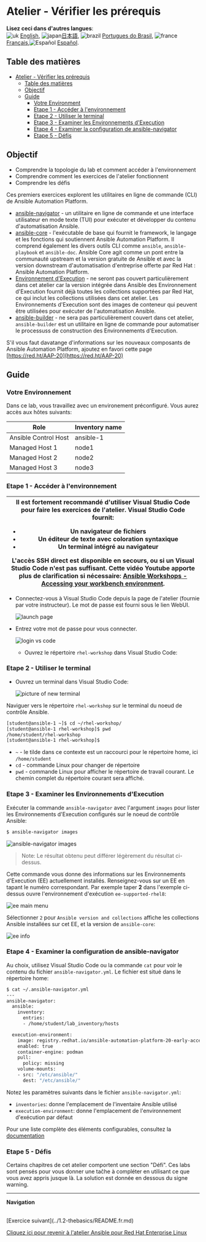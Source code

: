 # Atelier - Vérifier les prérequis

**Lisez ceci dans d'autres langues**:
<br>![uk](../../../images/uk.png) [English](README.md),  ![japan](../../../images/japan.png)[日本語](README.ja.md), ![brazil](../../../images/brazil.png) [Portugues do Brasil](README.pt-br.md), ![france](../../../images/fr.png) [Français](README.fr.md),![Español](../../../images/col.png) [Español](README.es.md).

## Table des matières

- [Atelier - Vérifier les prérequis](#atelier---vérifier-les-prérequis)
  - [Table des matières](#table-des-matières)
  - [Objectif](#objectif)
  - [Guide](#guide)
    - [Votre Environment](#votre-environnement)
    - [Etape 1 - Accéder à l'environnement](#etape-1---accéder-à-l'environnement)
    - [Etape 2 - Utiliser le terminal](#etape-2---utiliser-le-terminal)
    - [Etape 3 - Examiner les Environnements d'Execution](#etape-3---examiner-les-environnements-d'execution)
    - [Etape 4 - Examiner la configuration de ansible-navigator](#etape-4---examiner-la-configuration-de-ansible-navigator)
    - [Etape 5 - Défis](#etape-5---défis)

## Objectif

* Comprendre la topologie du lab et comment accéder à l'environnement
* Comprendre comment les exercices de l'atelier fonctionnent
* Comprendre les défis

Ces premiers exercices explorent les utilitaires en ligne de commande (CLI) de Ansible Automation Platform. 

- [ansible-navigator](https://github.com/ansible/ansible-navigator) - un utilitaire en ligne de commande et une interface utilisateur en mode texte (TUI) pour exécuter et développer du contenu d'automatisation Ansible.
- [ansible-core](https://docs.ansible.com/core.html) - l'exécutable de base qui fournit le framework, le langage et les fonctions qui soutiennent Ansible Automation Platform. Il comprend également les divers outils CLI comme `ansible`, `ansible-playbook` et `ansible-doc`. Ansible Core agit comme un pont entre la communauté upstream et la version gratuite de Ansible et avec la version downstream d'automatisation d'entreprise offerte par Red Hat : Ansible Automation Platform.
- [Environnement d'Execution](https://docs.ansible.com/automation-controller/latest/html/userguide/execution_environments.html) - ne seront pas couvert particulièrement dans cet atelier car la version intégrée dans Ansible des Environnement d'Execution fournit déjà toutes les collections supportées par Red Hat, ce qui inclut les collections utilisées dans cet atelier. Les Environnements d'Execution sont des images de conteneur qui peuvent être utilisées pour exécuter de l'automatisation Ansible.
- [ansible-builder](https://github.com/ansible/ansible-builder) - ne sera pas particulièrement couvert dans cet atelier, `ansible-builder` est un utilitaire en ligne de commande pour automatiser le processuss de construction des Environnements d'Execution.

S'il vous faut davatange d'informations sur les nouveaux composants de Ansible Automation Platform, ajoutez en favori cette page [https://red.ht/AAP-20](https://red.ht/AAP-20)

## Guide

### Votre Environnement

Dans ce lab, vous travaillez avec un environement préconfiguré. Vous aurez accès aux hôtes suivants:

| Role                 | Inventory name |
| ---------------------| ---------------|
| Ansible Control Host | ansible-1      |
| Managed Host 1       | node1          |
| Managed Host 2       | node2          |
| Managed Host 3       | node3          |

### Etape 1 - Accéder à l'environnement

<table>
<thead>
  <tr>
    <th>Il est fortement recommandé d'utiliser Visual Studio Code pour faire les exercices de l'atelier. Visual Studio Code fournit:
    <ul>
    <li>Un navigateur de fichiers</li>
    <li>Un éditeur de texte avec coloration syntaxique</li>
    <li>Un terminal intégré au navigateur</li>
    </ul>
    L'accès SSH direct est disponible en secours, ou si un Visual Studio Code n'est pas suffisant. Cette vidéo Youtube apporte plus de clarification si nécessaire: <a href="https://youtu.be/Y_Gx4ZBfcuk">Ansible Workshops - Accessing your workbench environment</a>.
</th>
</tr>
</thead>
</table>

- Connectez-vous à Visual Studio Code depuis la page de l'atelier (fournie par votre instructeur). Le mot de passe est fourni sous le lien WebUI.

  ![launch page](images/launch_page.png)

- Entrez votre mot de passe pour vous connecter.

  ![login vs code](images/vscode_login.png)

  - Ouvrez le répertoire `rhel-workshop` dans Visual Studio Code:

### Etape 2 - Utiliser le terminal

- Ouvrez un terminal dans Visual Studio Code:

  ![picture of new terminal](images/vscode-new-terminal.png)

Naviguer vers le répertoire `rhel-workshop` sur le terminal du noeud de contrôle Ansible.

```bash
[student@ansible-1 ~]$ cd ~/rhel-workshop/
[student@ansible-1 rhel-workshop]$ pwd
/home/student/rhel-workshop
[student@ansible-1 rhel-workshop]$
```

* `~` - le tilde dans ce contexte est un raccourci pour le répertoire home, ici `/home/student`
* `cd` - commande Linux pour changer de répertoire
* `pwd` - commande Linux pour afficher le répertoire de travail courant. Le chemin complet du répertoire courant sera affiché.

### Etape 3 - Examiner les Environnements d'Execution

Exécuter la commande `ansible-navigator` avec l'argument `images` pour lister les Environnements d'Execution configurés sur le noeud de contrôle Ansible:

```bash
$ ansible-navigator images
```

![ansible-navigator images](images/navigator-images.png)


> Note: Le résultat obtenu peut différer légèrement du résultat ci-dessus.

Cette commande vous donne des informations sur les Environnements d'Execution (EE) actuellement installés. Renseignez-vous sur un EE en tapant le numéro correspondant. Par exemple taper **2** dans l'exemple ci-dessus ouvre l'environnement d'exécution `ee-supported-rhel8`:

![ee main menu](images/navigator-ee-menu.png)

Sélectionner `2` pour `Ansible version and collections` affiche les collections Ansible installées sur cet EE, et la version de `ansible-core`:

![ee info](images/navigator-ee-collections.png)

### Etape 4 - Examiner la configuration de ansible-navigator

Au choix, utilisez Visual Studio Code ou la commande `cat` pour voir le contenu du fichier `ansible-navigator.yml`. Le fichier est situé dans le répertoire home:

```bash
$ cat ~/.ansible-navigator.yml
---
ansible-navigator:
  ansible:
    inventory:
      entries:
      - /home/student/lab_inventory/hosts

  execution-environment:
    image: registry.redhat.io/ansible-automation-platform-20-early-access/ee-supported-rhel8:2.0.0
    enabled: true
    container-engine: podman
    pull:
      policy: missing
    volume-mounts:
    - src: "/etc/ansible/"
      dest: "/etc/ansible/"
```

Notez les paramètres suivants dans le fichier `ansible-navigator.yml`:

* `inventories`: donne l'emplacement de l'inventaire Ansible utilisé
* `execution-environment`: donne l'emplacement de l'environnement d'exécution par défaut

Pour une liste complète des éléments configurables, consultez la [documentation](https://ansible.readthedocs.io/projects/navigator/settings/)

### Etape 5 - Défis

Certains chapitres de cet atelier comportent une section "Défi". Ces labs sont pensés pour vous donner une taĉhe à compléter en utilisant ce que vous avez appris jusque là. La solution est donnée en dessous du signe warning.

---
**Navigation**

<br>
[Exercice suivant](../1.2-thebasics/README.fr.md)

[Cliquez ici pour revenir à l'atelier Ansible pour Red Hat Enterprise Linux](../README.fr.md#section-1---ansible-engine-exercises)
